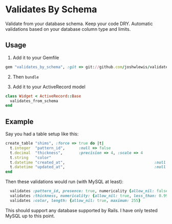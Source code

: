# Validates By Schema

Validate from your database schema. Keep your code DRY. Automatic validations based on your database column type and limits.

## Usage

1. Add it to your Gemfile

```ruby
gem "validates_by_schema", :git => git://github.com/joshwlewis/validates_by_schema.git
```

2. Then `bundle`

3. Add it to your ActiveRecord model

```ruby
class Widget < ActiveRecord::Base
  validates_from_schema
end
```

## Example

Say you had a table setup like this:

```ruby
create_table "shims", :force => true do |t|
  t.integer  "pattern_id",      :null => false
  t.decimal  "thickness",       :precision => 4, :scale => 4
  t.string   "color"
  t.datetime "created_at",                                       :null => false
  t.datetime "updated_at",                                       :null => false
end
```

Then these validations would run (with MySQL at least):
```ruby
  validates :pattern_id, presence: true, numericality {allow_nil: false, less_than: 2147483647}
  validates :thickness, numericality: {allow_nil: true, less_than: 0.999, greater_than: -0.999}
  validates :color, length: {allow_nil: true, maximum: 255}
```

This should support any database supported by Rails. I have only tested MySQL up to this point.
